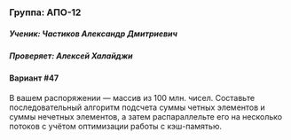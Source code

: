 ### Группа: АПО-12
##### Ученик: Частиков Александр Дмитриевич
##### Проверяет: Алексей Халайджи

#### Вариант #47

В вашем распоряжении — массив из 100 млн. чисел. Составьте последовательный алгоритм подсчета суммы четных элементов и суммы нечетных элементов,
 а затем распараллельте его на несколько потоков с учётом оптимизации работы с кэш-памятью.
